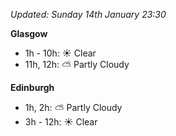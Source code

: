 *Updated: Sunday 14th January 23:30*

**Glasgow**

* 1h - 10h: :sunny: Clear
* 11h, 12h: :partly_sunny: Partly Cloudy

**Edinburgh**

* 1h, 2h: :partly_sunny: Partly Cloudy
* 3h - 12h: :sunny: Clear
